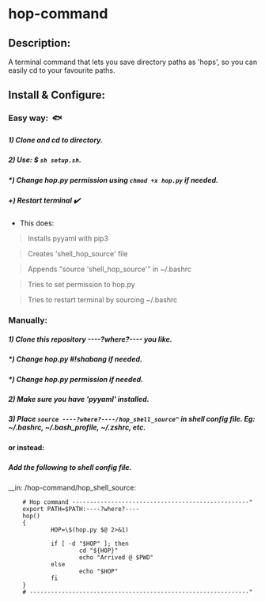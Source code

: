 # hop-command
## Description:
A terminal command that lets you save directory paths as 'hops',
so you can easily cd to your favourite paths.

## Install & Configure:
### Easy way:  :fish:
##### 1) Clone and cd to directory.
##### 2) Use: $ **`sh setup.sh`**.
##### *) Change hop.py permission using **`chmod +x hop.py`** if needed.
##### +) Restart terminal :heavy_check_mark:
- This does:

> Installs pyyaml with pip3

> Creates 'shell_hop_source' file

> Appends "source 'shell_hop_source'" in ~/.bashrc

> Tries to set permission to hop.py

> Tries to restart terminal by sourcing ~/.bashrc


### Manually:
##### 1) Clone this repository ----?where?---- you like.
##### *) Change hop.py #!shabang if needed.
##### *) Change hop.py permission if needed.
##### 2) Make sure you have 'pyyaml' installed.
##### 3) Place `source ----?where?----/hop_shell_source"` in shell config file.  Eg: ~/.bashrc, ~/.bash_profile, ~/.zshrc, etc.
#### or instead:
#####   
##### Add the following to shell config file. 

__in: /hop-command/hop_shell_source:

        # Hop command --------------------------------------------------"
        export PATH=$PATH:----?where?----
        hop()
        {
                HOP=\$(hop.py $@ 2>&1)

                if [ -d "$HOP" ]; then
                        cd "${HOP}"
                        echo "Arrived @ $PWD"
                else
                        echo "$HOP"
                fi
        }
        # --------------------------------------------------------------"





